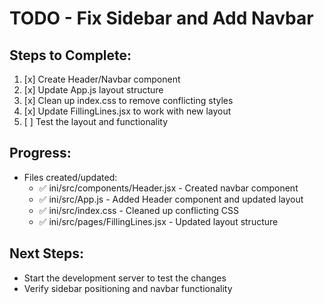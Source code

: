 # TODO - Fix Sidebar and Add Navbar

## Steps to Complete:
1. [x] Create Header/Navbar component
2. [x] Update App.js layout structure
3. [x] Clean up index.css to remove conflicting styles
4. [x] Update FillingLines.jsx to work with new layout
5. [ ] Test the layout and functionality

## Progress:
- Files created/updated:
  - ✅ ini/src/components/Header.jsx - Created navbar component
  - ✅ ini/src/App.js - Added Header component and updated layout
  - ✅ ini/src/index.css - Cleaned up conflicting CSS
  - ✅ ini/src/pages/FillingLines.jsx - Updated layout structure

## Next Steps:
- Start the development server to test the changes
- Verify sidebar positioning and navbar functionality
